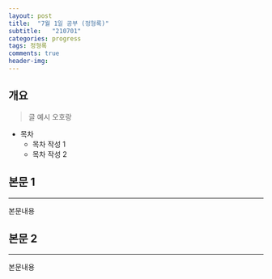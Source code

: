 ```yaml
---
layout: post
title:  "7월 1일 공부 (정형록)"
subtitle:   "210701"
categories: progress
tags: 정형록
comments: true
header-img: 
---
```


## 개요
> 글 예시
오호랑
- 목차
	- 목차 작성 1
	- 목차 작성 2 
  

## 본문 1
---
본문내용



## 본문 2
---
본문내용
